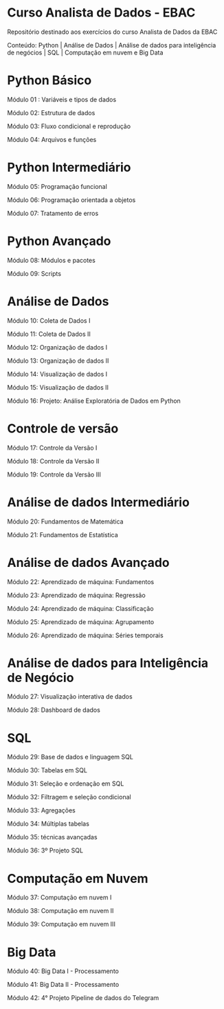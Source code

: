 # Curso Analista de Dados - EBAC

Repositório destinado aos exercícios do curso Analista de Dados da EBAC

Conteúdo: Python | Análise de Dados | Análise de dados para inteligência de negócios | SQL | Computação em nuvem e Big Data

<h1>Python Básico</h1>

Módulo 01 : Variáveis ​​e tipos de dados

Módulo 02: Estrutura de dados

Módulo 03: Fluxo condicional e reprodução

Módulo 04: Arquivos e funções

<h1>Python Intermediário</h1>

Módulo 05: Programação funcional

Módulo 06: Programação orientada a objetos

Módulo 07: Tratamento de erros

<h1>Python Avançado</h1>

Módulo 08: Módulos e pacotes

Módulo 09: Scripts

<h1>Análise de Dados</h1>

Módulo 10: Coleta de Dados I

Módulo 11: Coleta de Dados II

Módulo 12: Organização de dados I

Módulo 13: Organização de dados II

Módulo 14: Visualização de dados I

Módulo 15: Visualização de dados II

Módulo 16: Projeto: Análise Exploratória de Dados em Python

<h1>Controle de versão</h1>

Módulo 17: Controle da Versão I

Módulo 18: Controle da Versão II

Módulo 19: Controle da Versão III

<h1>Análise de dados Intermediário</h1>

Módulo 20: Fundamentos de Matemática

Módulo 21: Fundamentos de Estatística

<h1>Análise de dados Avançado</h1>

Módulo 22: Aprendizado de máquina: Fundamentos

Módulo 23: Aprendizado de máquina: Regressão

Módulo 24: Aprendizado de máquina: Classificação

Módulo 25: Aprendizado de máquina: Agrupamento

Módulo 26: Aprendizado de máquina: Séries temporais

<h1>Análise de dados para Inteligência de Negócio</h1>

Módulo 27: Visualização interativa de dados

Módulo 28: Dashboard de dados

<h1>SQL</h1>

Módulo 29: Base de dados e linguagem SQL

Módulo 30: Tabelas em SQL

Módulo 31: Seleção e ordenação em SQL

Módulo 32: Filtragem e seleção condicional

Módulo 33: Agregações

Módulo 34: Múltiplas tabelas

Módulo 35: técnicas avançadas

Módulo 36: 3º Projeto SQL

<h1>Computação em Nuvem</h1>

Módulo 37: Computação em nuvem I

Módulo 38: Computação em nuvem II

Módulo 39: Computação em nuvem III

<h1>Big Data</h1>

Módulo 40: Big Data I - Processamento

Módulo 41: Big Data II - Processamento

Módulo 42: 4° Projeto Pipeline de dados do Telegram

